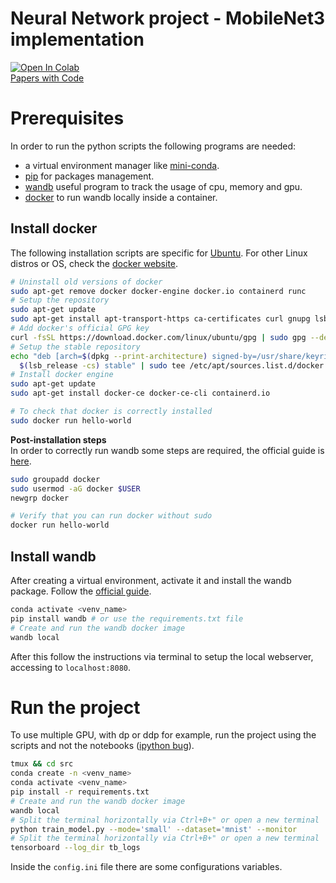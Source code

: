 # Neural Network project - MobileNet3 implementation
[![Open In Colab](https://colab.research.google.com/assets/colab-badge.svg)](./notebooks/MobileNetv3.ipynb)  
[Papers with Code](https://paperswithcode.com/method/mobilenetv3)

# Prerequisites
In order to run the python scripts the following programs are needed:
- a virtual environment manager like [mini-conda](https://docs.conda.io/en/latest/miniconda.html).
- [pip](https://pip.pypa.io/en/stable/installation/) for packages management.
- [wandb](https://wandb.ai/site) useful program to track the usage of cpu, memory and gpu.
- [docker](https://docs.docker.com/engine/install/ubuntu/) to run wandb locally inside a container.

## Install docker
The following installation scripts are specific for [Ubuntu](https://docs.docker.com/engine/install/ubuntu/#install-using-the-repository). For other Linux distros or OS, check the [docker website](https://docs.docker.com/engine/install/).
```bash
# Uninstall old versions of docker
sudo apt-get remove docker docker-engine docker.io containerd runc
# Setup the repository
sudo apt-get update
sudo apt-get install apt-transport-https ca-certificates curl gnupg lsb-release
# Add docker's official GPG key
curl -fsSL https://download.docker.com/linux/ubuntu/gpg | sudo gpg --dearmor -o /usr/share/keyrings/docker-archive-keyring.gpg
# Setup the stable repository
echo "deb [arch=$(dpkg --print-architecture) signed-by=/usr/share/keyrings/docker-archive-keyring.gpg] https://download.docker.com/linux/ubuntu \
  $(lsb_release -cs) stable" | sudo tee /etc/apt/sources.list.d/docker.list > /dev/null
# Install docker engine
sudo apt-get update
sudo apt-get install docker-ce docker-ce-cli containerd.io

# To check that docker is correctly installed
sudo docker run hello-world
```

**Post-installation steps**  
In order to correctly run wandb some steps are required, the official guide is [here](https://docs.docker.com/engine/install/linux-postinstall/).
```bash
sudo groupadd docker
sudo usermod -aG docker $USER
newgrp docker

# Verify that you can run docker without sudo
docker run hello-world
```

## Install wandb
After creating a virtual environment, activate it and install the wandb package. Follow the [official guide](https://docs.wandb.ai/guides/self-hosted/local).
```bash
conda activate <venv_name>
pip install wandb # or use the requirements.txt file
# Create and run the wandb docker image
wandb local 
```
After this follow the instructions via terminal to setup the local webserver, accessing to `localhost:8080`.

# Run the project
To use multiple GPU, with dp or ddp for example, run the project using the scripts and not the notebooks ([ipython bug](https://github.com/ipython/ipython/issues/12396)).

```bash
tmux && cd src
conda create -n <venv_name>
conda activate <venv_name>
pip install -r requirements.txt
# Create and run the wandb docker image
wandb local
# Split the terminal horizontally via Ctrl+B+" or open a new terminal
python train_model.py --mode='small' --dataset='mnist' --monitor
# Split the terminal horizontally via Ctrl+B+" or open a new terminal
tensorboard --log_dir tb_logs
```

Inside the `config.ini` file there are some configurations variables.
